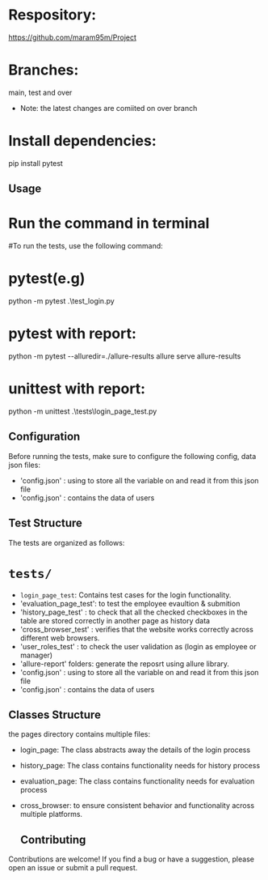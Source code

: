 
# Respository: 
https://github.com/maram95m/Project

# Branches:
main, test and over 
- Note: the latest changes are comiited on over branch
# Install dependencies:
pip install pytest 


## Usage
# Run the command in terminal 
#To run the tests, use the following command:


# pytest(e.g)
python -m pytest .\test_login.py


# pytest with report:

python -m pytest  --alluredir=./allure-results
allure serve allure-results


# unittest with report:

python -m unittest .\tests\login_page_test.py


## Configuration

Before running the tests, make sure to configure the following config, data json files:
  - 'config.json' : using to store all the variable on and read it from this json file
  - 'config.json' : contains the data of users


## Test Structure

The tests are organized as follows:

# `tests/`
  
  - `login_page_test`: Contains test cases for the login functionality.
  - 'evaluation_page_test': to test the employee evaultion & submition
  - 'history_page_test' : to check that all the checked checkboxes in the table are stored correctly in another page as history data
  - 'cross_browser_test' : verifies that the website works correctly across different web browsers.
  - 'user_roles_test' : to check the user validation as (login as employee or manager)
  - 'allure-report' folders: generate the reposrt using allure library.
  - 'config.json' : using to store all the variable on and read it from this json file
  - 'config.json' : contains the data of users
  
## Classes Structure

the pages directory contains multiple files:
- login_page:   The class abstracts away the details of the login process
- history_page:   The class contains functionality needs for history process 
- evaluation_page: The class contains functionality needs for evaluation process 
- cross_browser: to ensure consistent behavior and functionality across multiple platforms.


  ## Contributing

Contributions are welcome! If you find a bug or have a suggestion, please open an issue or submit a pull request.
